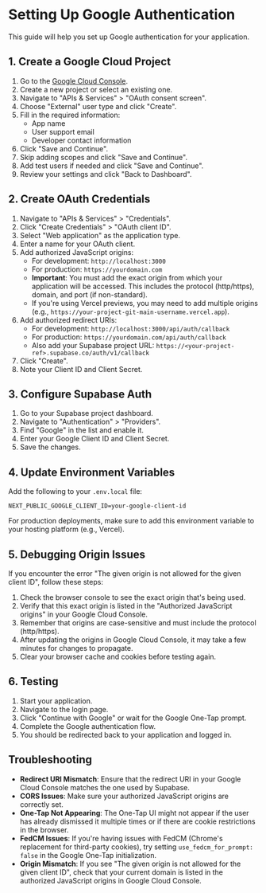 # Setting Up Google Authentication

This guide will help you set up Google authentication for your application.

## 1. Create a Google Cloud Project

1. Go to the [Google Cloud Console](https://console.cloud.google.com/).
2. Create a new project or select an existing one.
3. Navigate to "APIs & Services" > "OAuth consent screen".
4. Choose "External" user type and click "Create".
5. Fill in the required information:
   - App name
   - User support email
   - Developer contact information
6. Click "Save and Continue".
7. Skip adding scopes and click "Save and Continue".
8. Add test users if needed and click "Save and Continue".
9. Review your settings and click "Back to Dashboard".

## 2. Create OAuth Credentials

1. Navigate to "APIs & Services" > "Credentials".
2. Click "Create Credentials" > "OAuth client ID".
3. Select "Web application" as the application type.
4. Enter a name for your OAuth client.
5. Add authorized JavaScript origins:
   - For development: `http://localhost:3000`
   - For production: `https://yourdomain.com`
   - **Important**: You must add the exact origin from which your application will be accessed. This includes the protocol (http/https), domain, and port (if non-standard).
   - If you're using Vercel previews, you may need to add multiple origins (e.g., `https://your-project-git-main-username.vercel.app`).
6. Add authorized redirect URIs:
   - For development: `http://localhost:3000/api/auth/callback`
   - For production: `https://yourdomain.com/api/auth/callback`
   - Also add your Supabase project URL: `https://<your-project-ref>.supabase.co/auth/v1/callback`
7. Click "Create".
8. Note your Client ID and Client Secret.

## 3. Configure Supabase Auth

1. Go to your Supabase project dashboard.
2. Navigate to "Authentication" > "Providers".
3. Find "Google" in the list and enable it.
4. Enter your Google Client ID and Client Secret.
5. Save the changes.

## 4. Update Environment Variables

Add the following to your `.env.local` file:

```
NEXT_PUBLIC_GOOGLE_CLIENT_ID=your-google-client-id
```

For production deployments, make sure to add this environment variable to your hosting platform (e.g., Vercel).

## 5. Debugging Origin Issues

If you encounter the error "The given origin is not allowed for the given client ID", follow these steps:

1. Check the browser console to see the exact origin that's being used.
2. Verify that this exact origin is listed in the "Authorized JavaScript origins" in your Google Cloud Console.
3. Remember that origins are case-sensitive and must include the protocol (http/https).
4. After updating the origins in Google Cloud Console, it may take a few minutes for changes to propagate.
5. Clear your browser cache and cookies before testing again.

## 6. Testing

1. Start your application.
2. Navigate to the login page.
3. Click "Continue with Google" or wait for the Google One-Tap prompt.
4. Complete the Google authentication flow.
5. You should be redirected back to your application and logged in.

## Troubleshooting

- **Redirect URI Mismatch**: Ensure that the redirect URI in your Google Cloud Console matches the one used by Supabase.
- **CORS Issues**: Make sure your authorized JavaScript origins are correctly set.
- **One-Tap Not Appearing**: The One-Tap UI might not appear if the user has already dismissed it multiple times or if there are cookie restrictions in the browser.
- **FedCM Issues**: If you're having issues with FedCM (Chrome's replacement for third-party cookies), try setting `use_fedcm_for_prompt: false` in the Google One-Tap initialization.
- **Origin Mismatch**: If you see "The given origin is not allowed for the given client ID", check that your current domain is listed in the authorized JavaScript origins in Google Cloud Console. 